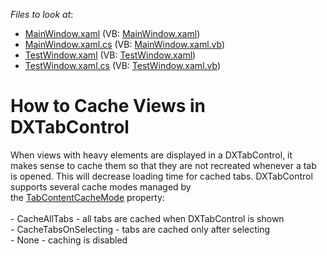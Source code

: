 <!-- default file list -->
*Files to look at*:

* [MainWindow.xaml](./CS/DXTabControlExample/MainWindow.xaml) (VB: [MainWindow.xaml](./VB/DXTabControlExample/MainWindow.xaml))
* [MainWindow.xaml.cs](./CS/DXTabControlExample/MainWindow.xaml.cs) (VB: [MainWindow.xaml.vb](./VB/DXTabControlExample/MainWindow.xaml.vb))
* [TestWindow.xaml](./CS/DXTabControlExample/TestWindow.xaml) (VB: [TestWindow.xaml](./VB/DXTabControlExample/TestWindow.xaml))
* [TestWindow.xaml.cs](./CS/DXTabControlExample/TestWindow.xaml.cs) (VB: [TestWindow.xaml.vb](./VB/DXTabControlExample/TestWindow.xaml.vb))
<!-- default file list end -->
# How to Cache Views in DXTabControl


<p>When views with heavy elements are displayed in a DXTabControl, it makes sense to cache them so that they are not recreated whenever a tab is opened. This will decrease loading time for cached tabs. DXTabControl supports several cache modes managed by the <a href="https://documentation.devexpress.com/#WPF/DevExpressXpfCoreDXTabControl_TabContentCacheModetopic">TabContentCacheMode</a> property:<br><br>- CacheAllTabs - all tabs are cached when DXTabControl is shown<br>- CacheTabsOnSelecting - tabs are cached only after selecting<br>- None - caching is disabled</p>

<br/>



